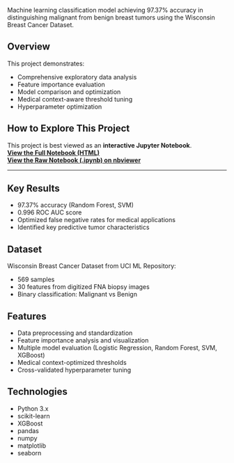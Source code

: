 Machine learning classification model achieving 97.37% accuracy in distinguishing malignant from benign breast tumors using the Wisconsin Breast Cancer Dataset.

## Overview
This project demonstrates:
- Comprehensive exploratory data analysis
- Feature importance evaluation
- Model comparison and optimization 
- Medical context-aware threshold tuning
- Hyperparameter optimization

## How to Explore This Project
This project is best viewed as an **interactive Jupyter Notebook**.  
**[View the Full Notebook (HTML)]([https://ronikoyi.github.io/breast-cancer-classification/breast_cancer_classification.html](https://github.com/Ronikoyi/breast_cancer_classification/blob/main/breast_cancer_classification.html))**  
**[View the Raw Notebook (.ipynb) on nbviewer](https://nbviewer.org/github/Ronikoyi/breast-cancer-classification/blob/main/breast_cancer_classification.ipynb)**  

---

## Key Results
- 97.37% accuracy (Random Forest, SVM)
- 0.996 ROC AUC score
- Optimized false negative rates for medical applications
- Identified key predictive tumor characteristics

## Dataset
Wisconsin Breast Cancer Dataset from UCI ML Repository:
- 569 samples
- 30 features from digitized FNA biopsy images
- Binary classification: Malignant vs Benign

## Features
- Data preprocessing and standardization
- Feature importance analysis and visualization
- Multiple model evaluation (Logistic Regression, Random Forest, SVM, XGBoost)
- Medical context-optimized thresholds
- Cross-validated hyperparameter tuning

## Technologies
- Python 3.x
- scikit-learn
- XGBoost
- pandas
- numpy
- matplotlib
- seaborn
